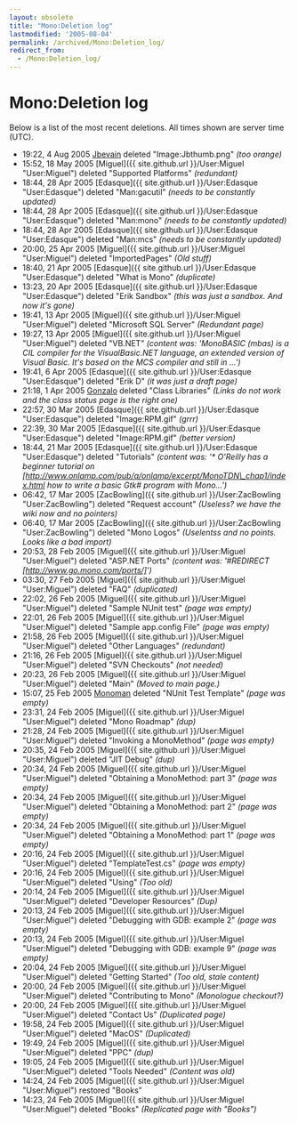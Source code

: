 ```yaml
---
layout: obsolete
title: "Mono:Deletion log"
lastmodified: '2005-08-04'
permalink: /archived/Mono:Deletion_log/
redirect_from:
  - /Mono:Deletion_log/
---
```


Mono:Deletion log
=================

Below is a list of the most recent deletions. All times shown are server time (UTC).

-   19:22, 4 Aug 2005 [Jbevain](/index.php?title=User:Jbevain&action=edit&redlink=1 "User:Jbevain (page does not exist)") deleted "Image:Jbthumb.png" *(too orange)*
-   15:52, 18 May 2005 [Miguel]({{ site.github.url }}/User:Miguel "User:Miguel") deleted "Supported Platforms" *(redundant)*
-   18:44, 28 Apr 2005 [Edasque]({{ site.github.url }}/User:Edasque "User:Edasque") deleted "Man:gacutil" *(needs to be constantly updated)*
-   18:44, 28 Apr 2005 [Edasque]({{ site.github.url }}/User:Edasque "User:Edasque") deleted "Man:mono" *(needs to be constantly updated)*
-   18:44, 28 Apr 2005 [Edasque]({{ site.github.url }}/User:Edasque "User:Edasque") deleted "Man:mcs" *(needs to be constantly updated)*
-   20:00, 25 Apr 2005 [Miguel]({{ site.github.url }}/User:Miguel "User:Miguel") deleted "ImportedPages" *(Old stuff)*
-   18:40, 21 Apr 2005 [Edasque]({{ site.github.url }}/User:Edasque "User:Edasque") deleted "What is Mono" *(duplicate)*
-   13:23, 20 Apr 2005 [Edasque]({{ site.github.url }}/User:Edasque "User:Edasque") deleted "Erik Sandbox" *(this was just a sandbox. And now it's gone)*
-   19:41, 13 Apr 2005 [Miguel]({{ site.github.url }}/User:Miguel "User:Miguel") deleted "Microsoft SQL Server" *(Redundant page)*
-   19:27, 13 Apr 2005 [Miguel]({{ site.github.url }}/User:Miguel "User:Miguel") deleted "VB.NET" *(content was: 'MonoBASIC (mbas) is a CIL compiler for the VisualBasic.NET language, an extended version of Visual Basic. It's based on the MCS compiler and still in ...')*
-   19:41, 6 Apr 2005 [Edasque]({{ site.github.url }}/User:Edasque "User:Edasque") deleted "Erik D" *(it was just a draft page)*
-   21:18, 1 Apr 2005 [Gonzalo](/index.php?title=User:Gonzalo&action=edit&redlink=1 "User:Gonzalo (page does not exist)") deleted "Class Libraries" *(Links do not work and the class status page is the right one)*
-   22:57, 30 Mar 2005 [Edasque]({{ site.github.url }}/User:Edasque "User:Edasque") deleted "Image:RPM.gif" *(grrr)*
-   22:39, 30 Mar 2005 [Edasque]({{ site.github.url }}/User:Edasque "User:Edasque") deleted "Image:RPM.gif" *(better version)*
-   18:44, 21 Mar 2005 [Edasque]({{ site.github.url }}/User:Edasque "User:Edasque") deleted "Tutorials" *(content was: '\* O'Reilly has a beginner tutorial on [http://www.onlamp.com/pub/a/onlamp/excerpt/MonoTDN\_chap1/index.html how to write a basic Gtk\# program with Mono...')*
-   06:42, 17 Mar 2005 [ZacBowling]({{ site.github.url }}/User:ZacBowling "User:ZacBowling") deleted "Request account" *(Useless? we have the wiki now and no pointers)*
-   06:40, 17 Mar 2005 [ZacBowling]({{ site.github.url }}/User:ZacBowling "User:ZacBowling") deleted "Mono Logos" *(Uselentss and no points. Looks like a bad import)*
-   20:53, 28 Feb 2005 [Miguel]({{ site.github.url }}/User:Miguel "User:Miguel") deleted "ASP.NET Ports" *(content was: '\#REDIRECT [http://www.go.mono.com/ports/]')*
-   03:30, 27 Feb 2005 [Miguel]({{ site.github.url }}/User:Miguel "User:Miguel") deleted "FAQ" *(duplicated)*
-   22:02, 26 Feb 2005 [Miguel]({{ site.github.url }}/User:Miguel "User:Miguel") deleted "Sample NUnit test" *(page was empty)*
-   22:01, 26 Feb 2005 [Miguel]({{ site.github.url }}/User:Miguel "User:Miguel") deleted "Sample app.config File" *(page was empty)*
-   21:58, 26 Feb 2005 [Miguel]({{ site.github.url }}/User:Miguel "User:Miguel") deleted "Other Languages" *(redundant)*
-   21:16, 26 Feb 2005 [Miguel]({{ site.github.url }}/User:Miguel "User:Miguel") deleted "SVN Checkouts" *(not needed)*
-   20:23, 26 Feb 2005 [Miguel]({{ site.github.url }}/User:Miguel "User:Miguel") deleted "Main" *(Moved to main page.)*
-   15:07, 25 Feb 2005 [Monoman](/index.php?title=User:Monoman&action=edit&redlink=1 "User:Monoman (page does not exist)") deleted "NUnit Test Template" *(page was empty)*
-   23:31, 24 Feb 2005 [Miguel]({{ site.github.url }}/User:Miguel "User:Miguel") deleted "Mono Roadmap" *(dup)*
-   21:28, 24 Feb 2005 [Miguel]({{ site.github.url }}/User:Miguel "User:Miguel") deleted "Invoking a MonoMethod" *(page was empty)*
-   20:35, 24 Feb 2005 [Miguel]({{ site.github.url }}/User:Miguel "User:Miguel") deleted "JIT Debug" *(dup)*
-   20:34, 24 Feb 2005 [Miguel]({{ site.github.url }}/User:Miguel "User:Miguel") deleted "Obtaining a MonoMethod: part 3" *(page was empty)*
-   20:34, 24 Feb 2005 [Miguel]({{ site.github.url }}/User:Miguel "User:Miguel") deleted "Obtaining a MonoMethod: part 2" *(page was empty)*
-   20:34, 24 Feb 2005 [Miguel]({{ site.github.url }}/User:Miguel "User:Miguel") deleted "Obtaining a MonoMethod: part 1" *(page was empty)*
-   20:16, 24 Feb 2005 [Miguel]({{ site.github.url }}/User:Miguel "User:Miguel") deleted "TemplateTest.cs" *(page was empty)*
-   20:16, 24 Feb 2005 [Miguel]({{ site.github.url }}/User:Miguel "User:Miguel") deleted "Using" *(Too old)*
-   20:14, 24 Feb 2005 [Miguel]({{ site.github.url }}/User:Miguel "User:Miguel") deleted "Developer Resources" *(Dup)*
-   20:13, 24 Feb 2005 [Miguel]({{ site.github.url }}/User:Miguel "User:Miguel") deleted "Debugging with GDB: example 2" *(page was empty)*
-   20:13, 24 Feb 2005 [Miguel]({{ site.github.url }}/User:Miguel "User:Miguel") deleted "Debugging with GDB: example 9" *(page was empty)*
-   20:04, 24 Feb 2005 [Miguel]({{ site.github.url }}/User:Miguel "User:Miguel") deleted "Getting Started" *(Too old, stale content)*
-   20:00, 24 Feb 2005 [Miguel]({{ site.github.url }}/User:Miguel "User:Miguel") deleted "Contributing to Mono" *(Monologue checkout?)*
-   20:00, 24 Feb 2005 [Miguel]({{ site.github.url }}/User:Miguel "User:Miguel") deleted "Contact Us" *(Duplicated page)*
-   19:58, 24 Feb 2005 [Miguel]({{ site.github.url }}/User:Miguel "User:Miguel") deleted "MacOS" *(Duplicated)*
-   19:49, 24 Feb 2005 [Miguel]({{ site.github.url }}/User:Miguel "User:Miguel") deleted "PPC" *(dup)*
-   19:05, 24 Feb 2005 [Miguel]({{ site.github.url }}/User:Miguel "User:Miguel") deleted "Tools Needed" *(Content was old)*
-   14:24, 24 Feb 2005 [Miguel]({{ site.github.url }}/User:Miguel "User:Miguel") restored "Books"
-   14:23, 24 Feb 2005 [Miguel]({{ site.github.url }}/User:Miguel "User:Miguel") deleted "Books" *(Replicated page with "Books")*


